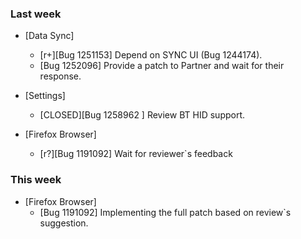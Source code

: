 ### Last week

* [Data Sync]
  - [r+][Bug 1251153] Depend on SYNC UI (Bug 1244174). 
  - [Bug 1252096] Provide a patch to Partner and wait for their response.

* [Settings]
  - [CLOSED][Bug 1258962 ] Review BT HID support.

* [Firefox Browser]
  - [r?][Bug 1191092] Wait for reviewer`s feedback

### This week
* [Firefox Browser]
  - [Bug 1191092] Implementing the full patch based on review`s suggestion.

